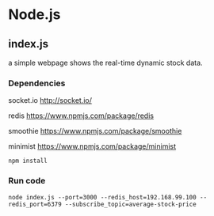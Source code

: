 # Node.js
## index.js
a simple webpage shows the real-time dynamic stock data.
### Dependencies

socket.io http://socket.io/

redis https://www.npmjs.com/package/redis

smoothie https://www.npmjs.com/package/smoothie

minimist https://www.npmjs.com/package/minimist
```
npm install
```
### Run code
```
node index.js --port=3000 --redis_host=192.168.99.100 --redis_port=6379 --subscribe_topic=average-stock-price
```
